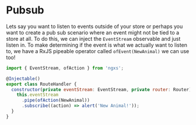 # Pubsub
Lets say you want to listen to events outside of your store or perhaps you want to
create a pub sub scenario where an event might not be tied to a store at all.
To do this, we can inject the `EventStream` observable and just listen in.
To make determining if the event is what we actually want to listen to, we have a 
RxJS pipeable operator called `ofEvent(NewAnimal)` we can use too!

```javascript
import { EventStream, ofAction } from 'ngxs';

@Injectable()
export class RouteHandler {
  constructor(private eventStream: EventStream, private router: Router) {
    this.eventStream
      .pipe(ofAction(NewAnimal))
      .subscribe((action) => alert('New Animal!'));
  }
}
```
